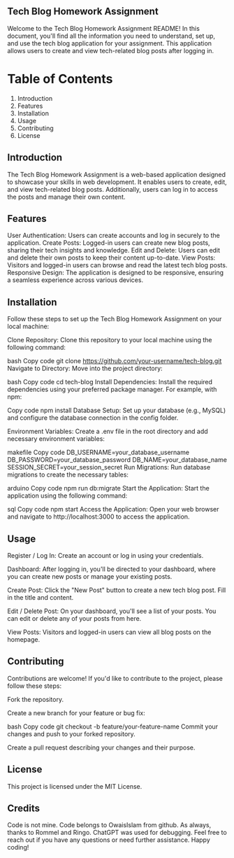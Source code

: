 ## Tech Blog Homework Assignment
Welcome to the Tech Blog Homework Assignment README! In this document, you'll find all the information you need to understand, set up, and use the tech blog application for your assignment. This application allows users to create and view tech-related blog posts after logging in.

# Table of Contents
1. Introduction
2. Features
3. Installation
4. Usage
5. Contributing
6. License

## Introduction
The Tech Blog Homework Assignment is a web-based application designed to showcase your skills in web development. It enables users to create, edit, and view tech-related blog posts. Additionally, users can log in to access the posts and manage their own content.

## Features
User Authentication: Users can create accounts and log in securely to the application.
Create Posts: Logged-in users can create new blog posts, sharing their tech insights and knowledge.
Edit and Delete: Users can edit and delete their own posts to keep their content up-to-date.
View Posts: Visitors and logged-in users can browse and read the latest tech blog posts.
Responsive Design: The application is designed to be responsive, ensuring a seamless experience across various devices.

## Installation
Follow these steps to set up the Tech Blog Homework Assignment on your local machine:

Clone Repository: Clone this repository to your local machine using the following command:

bash
Copy code
git clone https://github.com/your-username/tech-blog.git
Navigate to Directory: Move into the project directory:

bash
Copy code
cd tech-blog
Install Dependencies: Install the required dependencies using your preferred package manager. For example, with npm:

Copy code
npm install
Database Setup: Set up your database (e.g., MySQL) and configure the database connection in the config folder.

Environment Variables: Create a .env file in the root directory and add necessary environment variables:

makefile
Copy code
DB_USERNAME=your_database_username
DB_PASSWORD=your_database_password
DB_NAME=your_database_name
SESSION_SECRET=your_session_secret
Run Migrations: Run database migrations to create the necessary tables:

arduino
Copy code
npm run db:migrate
Start the Application: Start the application using the following command:

sql
Copy code
npm start
Access the Application: Open your web browser and navigate to http://localhost:3000 to access the application.

## Usage
Register / Log In: Create an account or log in using your credentials.

Dashboard: After logging in, you'll be directed to your dashboard, where you can create new posts or manage your existing posts.

Create Post: Click the "New Post" button to create a new tech blog post. Fill in the title and content.

Edit / Delete Post: On your dashboard, you'll see a list of your posts. You can edit or delete any of your posts from here.

View Posts: Visitors and logged-in users can view all blog posts on the homepage.

## Contributing
Contributions are welcome! If you'd like to contribute to the project, please follow these steps:

Fork the repository.

Create a new branch for your feature or bug fix:

bash
Copy code
git checkout -b feature/your-feature-name
Commit your changes and push to your forked repository.

Create a pull request describing your changes and their purpose.

## License
This project is licensed under the MIT License.

## Credits
Code is not mine. Code belongs to OwaisIslam from github. As always, thanks to Rommel and Ringo.
ChatGPT was used for debugging.
Feel free to reach out if you have any questions or need further assistance. Happy coding!
